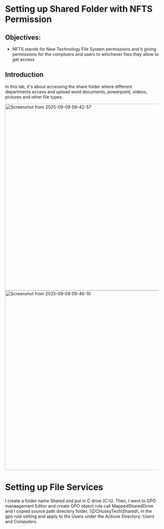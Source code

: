 <h1>Setting up Shared Folder with NFTS Permission</h1>


<h2>Objectives: </h2>

<ul>
  <li>NFTS stands for New Technology File System permissions and it giving permissions for the comptuers and users to whichever files they allow to get access</li>
</ul>



<h2>Introduction</h2>
<p>In this lab, it's about accessing the share folder where different departments access and upload word documents, powerpoint, videos, pictures and other file types.</p>


<img width="767" height="612" alt="Screenshot from 2025-09-08 09-42-57" src="https://github.com/user-attachments/assets/930567c0-efca-4da5-8ad1-a4537e3b037d" />



<img width="888" height="589" alt="Screenshot from 2025-09-08 09-46-10" src="https://github.com/user-attachments/assets/f33f8f65-4039-4900-8620-426891f7d987" />


<h1>Setting up File Services</h1>

<p>I create a folder name Shared and put in C drive (C:\\). Then, I went to GPO manaagement Editor and create GPO object rule call MappedSharedDrive and I copied source path directory folder, \\DCHuskyTech\Shared\, in the gpo rule setting and apply to the Users under the Actiuve Directory: Users and Computers.</p>


